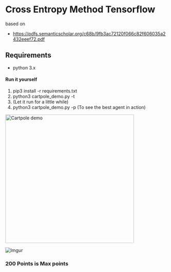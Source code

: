 
# Cross Entropy Method Tensorflow

based on
  * https://pdfs.semanticscholar.org/c68b/9fb3ac72120f066c82f606035a2432eeef72.pdf

## Requirements
  * python 3.x

#### Run it yourself
  1. pip3 install -r requirements.txt
  2. python3 cartpole\_demo.py -t
  3. (Let it run for a little while)
  4. python3 cartpole\_demo.py -p (To see the best agent in action)

<a href="https://giphy.com/gifs/3tF8hnRDznA14Dxesi"> <img width=400px src="https://media.giphy.com/media/3tF8hnRDznA14Dxesi/giphy.gif" title="Cartpole demo"/></a>


![Imgur](https://i.imgur.com/c7LwPb0.png)

### 200 Points is Max points



